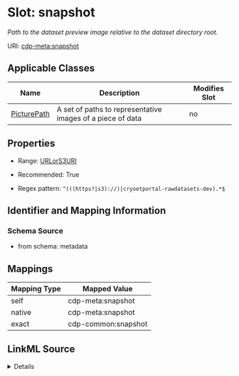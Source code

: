 

# Slot: snapshot


_Path to the dataset preview image relative to the dataset directory root._



URI: [cdp-meta:snapshot](metadatasnapshot)



<!-- no inheritance hierarchy -->





## Applicable Classes

| Name | Description | Modifies Slot |
| --- | --- | --- |
| [PicturePath](PicturePath.md) | A set of paths to representative images of a piece of data |  no  |







## Properties

* Range: [URLorS3URI](URLorS3URI.md)

* Recommended: True

* Regex pattern: `^(((https?|s3)://)|cryoetportal-rawdatasets-dev).*$`





## Identifier and Mapping Information







### Schema Source


* from schema: metadata




## Mappings

| Mapping Type | Mapped Value |
| ---  | ---  |
| self | cdp-meta:snapshot |
| native | cdp-meta:snapshot |
| exact | cdp-common:snapshot |




## LinkML Source

<details>
```yaml
name: snapshot
description: Path to the dataset preview image relative to the dataset directory root.
from_schema: metadata
exact_mappings:
- cdp-common:snapshot
rank: 1000
alias: snapshot
owner: PicturePath
domain_of:
- PicturePath
range: URLorS3URI
recommended: true
inlined: true
inlined_as_list: true
pattern: ^(((https?|s3)://)|cryoetportal-rawdatasets-dev).*$

```
</details>